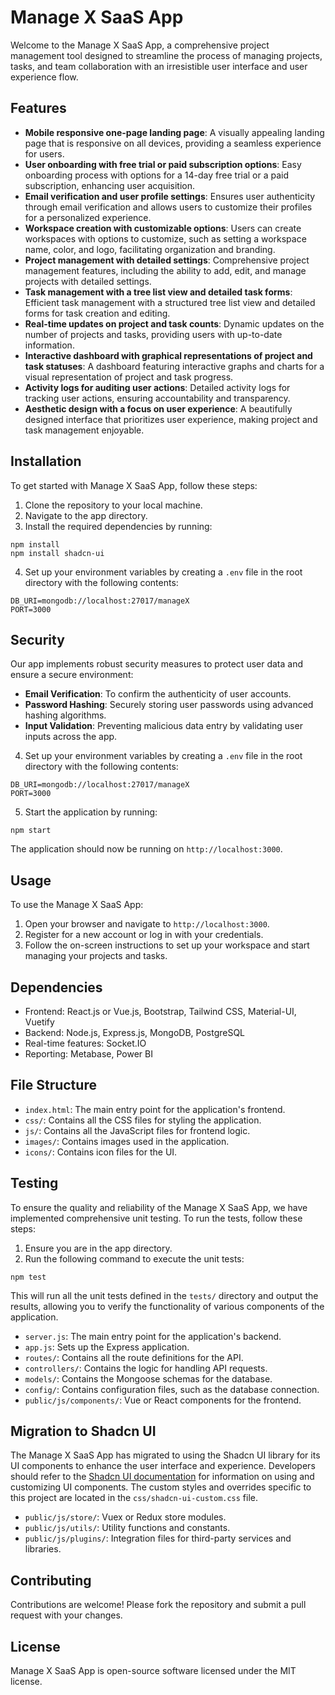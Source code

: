 # Manage X SaaS App

Welcome to the Manage X SaaS App, a comprehensive project management tool designed to streamline the process of managing projects, tasks, and team collaboration with an irresistible user interface and user experience flow.

## Features

- **Mobile responsive one-page landing page**: A visually appealing landing page that is responsive on all devices, providing a seamless experience for users.
- **User onboarding with free trial or paid subscription options**: Easy onboarding process with options for a 14-day free trial or a paid subscription, enhancing user acquisition.
- **Email verification and user profile settings**: Ensures user authenticity through email verification and allows users to customize their profiles for a personalized experience.
- **Workspace creation with customizable options**: Users can create workspaces with options to customize, such as setting a workspace name, color, and logo, facilitating organization and branding.
- **Project management with detailed settings**: Comprehensive project management features, including the ability to add, edit, and manage projects with detailed settings.
- **Task management with a tree list view and detailed task forms**: Efficient task management with a structured tree list view and detailed forms for task creation and editing.
- **Real-time updates on project and task counts**: Dynamic updates on the number of projects and tasks, providing users with up-to-date information.
- **Interactive dashboard with graphical representations of project and task statuses**: A dashboard featuring interactive graphs and charts for a visual representation of project and task progress.
- **Activity logs for auditing user actions**: Detailed activity logs for tracking user actions, ensuring accountability and transparency.
- **Aesthetic design with a focus on user experience**: A beautifully designed interface that prioritizes user experience, making project and task management enjoyable.

## Installation

To get started with Manage X SaaS App, follow these steps:

1. Clone the repository to your local machine.
2. Navigate to the app directory.
3. Install the required dependencies by running:

```
npm install
npm install shadcn-ui
```

4. Set up your environment variables by creating a `.env` file in the root directory with the following contents:

```
DB_URI=mongodb://localhost:27017/manageX
PORT=3000
```
## Security

Our app implements robust security measures to protect user data and ensure a secure environment:
- **Email Verification**: To confirm the authenticity of user accounts.
- **Password Hashing**: Securely storing user passwords using advanced hashing algorithms.
- **Input Validation**: Preventing malicious data entry by validating user inputs across the app.
4. Set up your environment variables by creating a `.env` file in the root directory with the following contents:
```
DB_URI=mongodb://localhost:27017/manageX
PORT=3000
```

5. Start the application by running:

```
npm start
```

The application should now be running on `http://localhost:3000`.

## Usage

To use the Manage X SaaS App:

1. Open your browser and navigate to `http://localhost:3000`.
2. Register for a new account or log in with your credentials.
3. Follow the on-screen instructions to set up your workspace and start managing your projects and tasks.

## Dependencies

- Frontend: React.js or Vue.js, Bootstrap, Tailwind CSS, Material-UI, Vuetify
- Backend: Node.js, Express.js, MongoDB, PostgreSQL
- Real-time features: Socket.IO
- Reporting: Metabase, Power BI

## File Structure

- `index.html`: The main entry point for the application's frontend.
- `css/`: Contains all the CSS files for styling the application.
- `js/`: Contains all the JavaScript files for frontend logic.
- `images/`: Contains images used in the application.
- `icons/`: Contains icon files for the UI.
## Testing

To ensure the quality and reliability of the Manage X SaaS App, we have implemented comprehensive unit testing. To run the tests, follow these steps:

1. Ensure you are in the app directory.
2. Run the following command to execute the unit tests:

```
npm test
```

This will run all the unit tests defined in the `tests/` directory and output the results, allowing you to verify the functionality of various components of the application.
- `server.js`: The main entry point for the application's backend.
- `app.js`: Sets up the Express application.
- `routes/`: Contains all the route definitions for the API.
- `controllers/`: Contains the logic for handling API requests.
- `models/`: Contains the Mongoose schemas for the database.
- `config/`: Contains configuration files, such as the database connection.
- `public/js/components/`: Vue or React components for the frontend.
## Migration to Shadcn UI

The Manage X SaaS App has migrated to using the Shadcn UI library for its UI components to enhance the user interface and experience. Developers should refer to the [Shadcn UI documentation](https://github.com/shadcn-ui/ui) for information on using and customizing UI components. The custom styles and overrides specific to this project are located in the `css/shadcn-ui-custom.css` file.
- `public/js/store/`: Vuex or Redux store modules.
- `public/js/utils/`: Utility functions and constants.
- `public/js/plugins/`: Integration files for third-party services and libraries.

## Contributing

Contributions are welcome! Please fork the repository and submit a pull request with your changes.

## License

Manage X SaaS App is open-source software licensed under the MIT license.